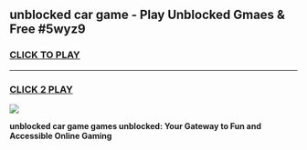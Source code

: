 
## unblocked car game - Play Unblocked Gmaes & Free #5wyz9
<h3>
<a href="https://news.freeplayer.one?title=unblocked_car_game&ref=03M">CLICK TO PLAY</a></h3>
<hr>

<h3>
<a href="https://news.freeplayer.one?title=unblocked_car_game&ref=03M">CLICK 2 PLAY</a>
  
</h3>

<a href="https://news.freeplayer.one?title=unblocked_car_game&ref=03M"><img src="https://clearcache.store/games.png"></a>


**unblocked car game games unblocked: Your Gateway to Fun and Accessible Online Gaming**
